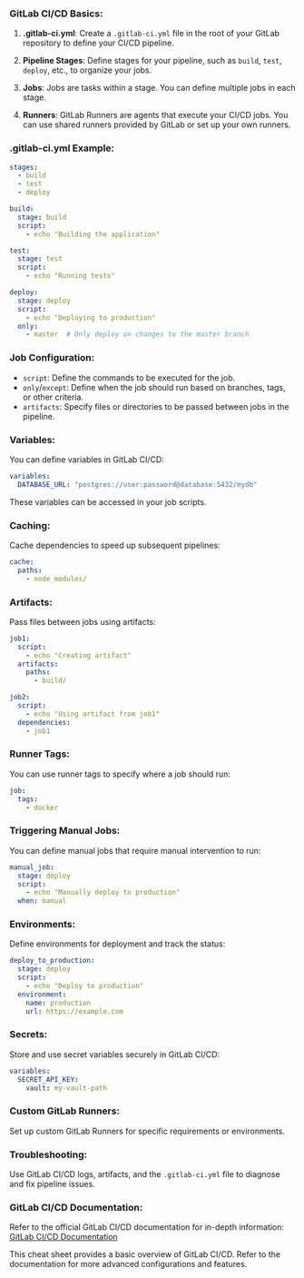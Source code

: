 ### GitLab CI/CD Basics:

1. **.gitlab-ci.yml**: Create a `.gitlab-ci.yml` file in the root of your GitLab repository to define your CI/CD pipeline.

2. **Pipeline Stages**: Define stages for your pipeline, such as `build`, `test`, `deploy`, etc., to organize your jobs.

3. **Jobs**: Jobs are tasks within a stage. You can define multiple jobs in each stage.

4. **Runners**: GitLab Runners are agents that execute your CI/CD jobs. You can use shared runners provided by GitLab or set up your own runners.

### .gitlab-ci.yml Example:

```yaml
stages:
  - build
  - test
  - deploy

build:
  stage: build
  script:
    - echo "Building the application"

test:
  stage: test
  script:
    - echo "Running tests"

deploy:
  stage: deploy
  script:
    - echo "Deploying to production"
  only:
    - master  # Only deploy on changes to the master branch
```

### Job Configuration:

- `script`: Define the commands to be executed for the job.
- `only`/`except`: Define when the job should run based on branches, tags, or other criteria.
- `artifacts`: Specify files or directories to be passed between jobs in the pipeline.

### Variables:

You can define variables in GitLab CI/CD:

```yaml
variables:
  DATABASE_URL: "postgres://user:password@database:5432/mydb"
```

These variables can be accessed in your job scripts.

### Caching:

Cache dependencies to speed up subsequent pipelines:

```yaml
cache:
  paths:
    - node_modules/
```

### Artifacts:

Pass files between jobs using artifacts:

```yaml
job1:
  script:
    - echo "Creating artifact"
  artifacts:
    paths:
      - build/

job2:
  script:
    - echo "Using artifact from job1"
  dependencies:
    - job1
```

### Runner Tags:

You can use runner tags to specify where a job should run:

```yaml
job:
  tags:
    - docker
```

### Triggering Manual Jobs:

You can define manual jobs that require manual intervention to run:

```yaml
manual_job:
  stage: deploy
  script:
    - echo "Manually deploy to production"
  when: manual
```

### Environments:

Define environments for deployment and track the status:

```yaml
deploy_to_production:
  stage: deploy
  script:
    - echo "Deploy to production"
  environment:
    name: production
    url: https://example.com
```

### Secrets:

Store and use secret variables securely in GitLab CI/CD:

```yaml
variables:
  SECRET_API_KEY:
    vault: my-vault-path
```

### Custom GitLab Runners:

Set up custom GitLab Runners for specific requirements or environments.

### Troubleshooting:

Use GitLab CI/CD logs, artifacts, and the `.gitlab-ci.yml` file to diagnose and fix pipeline issues.

### GitLab CI/CD Documentation:

Refer to the official GitLab CI/CD documentation for in-depth information: [GitLab CI/CD Documentation](https://docs.gitlab.com/ee/ci/)

This cheat sheet provides a basic overview of GitLab CI/CD. Refer to the documentation for more advanced configurations and features.